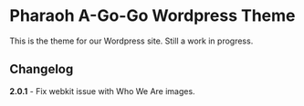 # Pharaoh A-Go-Go Wordpress Theme

This is the theme for our Wordpress site. Still a work in progress.

## Changelog
**2.0.1** - Fix webkit issue with Who We Are images.
